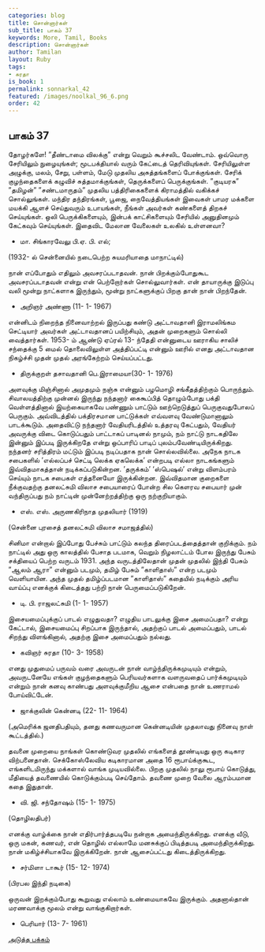 ```yaml
---
categories: blog
title: சொன்னார்கள்
sub_title: பாகம் 37
keywords: More, Tamil, Books
description: சொன்னார்கள்
author: Tamilan
layout: Ruby
tags:
- சுரதா
is_book: 1
permalink: sonnarkal_42
featured: /images/noolkal_96_6.png
order: 42
---
```



## பாகம் 37

தோழர்களே! ”தீண்டாமை விலக்கு” என்று வெறும் கூச்சலிட வேண்டாம். ஒவ்வொரு சேரியிலும் நுழையுங்கள்; மூடபக்தியால் வரும் கேட்டைத் தெரிவியுங்கள். சேரியிலுள்ள அழுக்கு, மலம், சேறு, பள்ளம், மேடு முதலிய அசுத்தங்களைப் போக்குங்கள். சேரிக் குழந்தைகளைக் கழுவிச் சுத்தமாக்குங்கள், தெருக்களைப் பெருக்குங்கள். ”குடியரசு” ”தமிழன்” ”சண்டமாருதம்” முதலிய பத்திரிகைகளைக் கிராமத்தில் வகிக்கச் சொல்லுங்கள். மந்திர தந்திரங்கள், பூஜை, நைவேத்தியங்கள் இவைகள் பாமர மக்களை மயக்கி ஆளச் செய்துவரும் உபாயங்கள், நீங்கள் அவர்கள் கண்களைத் திறகச் செய்யுங்கள். ஒலி பெருக்கிகளையும், இன்பக் காட்சிகளையும் சேரியில் அனுதினமும் கேட்கவும் செய்யுங்கள். இதைவிட மேலான வேலைகள் உலகில் உள்ளனவா?

  * மா. சிங்காரவேலு பி.ஏ. பி. எல்;

(1932- ல் சென்னையில் நடைபெற்ற சுயமரியாதை மாநாட்டில்)

நான் எப்போதும் எதிலும் அவசரப்படாதவன். நான் பிறக்கும்போதுகூட அவசரப்படாதவன் என்று என் பெற்றோர்கள் சொல்லுவார்கள். என் தாயாருக்கு இடுப்பு வலி மூன்று நாட்களாக இருந்தும், மூன்று நாட்களுக்குப் பிறகு தான் நான் பிறந்தேன்.

  * அறிஞர் அண்ணா (11- 1- 1967)

என்னிடம் நிறைந்த நினைவாற்றல் இருப்பது கண்டு அட்டாவதானி இராமலிங்கம செட்டியார் அவர்கள் அட்டாவதானப் பயிற்சியும், அதன் முறைகளும் சொல்லி வைத்தார்கள். 1953- ம் ஆண்டு ஏப்ரல் 13- ந்தேதி என்னுடைய ஊராகிய சாலிச் சந்தைக்கு 5 மைல் தொலைவிலுள்ள அத்திப்பட்டி என்னும் ஊரில் எனது அட்டாவதான நிகழ்ச்சி முதன் முதல் அரங்கேற்றம் செய்யப்பட்டது.

  * திருக்குறள் தசாவதானி பெ.இராமையா(30- 1- 1976)

அளவுக்கு மிஞ்சினால் அமுதமும் நஞ்சு என்னும் பழமொழி சங்கீதத்திற்கும் பொருந்தும். சிவாலயத்திற்கு முன்னல் இருந்து நந்தனார் கைகூப்பித் தொழும்போது பக்தி வெள்ளத்தினால் இயற்கையாகவே பண்ணும் பாட்டும் ஊற்றெடுத்துப் பெருகுவதுபோலப் பெருகும். அவ்விடத்தில் பக்திரசமான பாட்டுக்கள் எவ்வளவு வேண்டுமானாலும் பாடக்கூடும். அதைவிட்டு நந்தனார் வேதியரிடத்தில் உத்தரவு கேட்பதும், வேதியர் அவருக்கு விடை கொடுப்பதும் பாட்டாகப் பாடினல் நாமும், நம் நாட்டு நாடகதிலே இன்னும் இப்படி இருக்கிறதே என்று ஒப்பாரிப் பாடிப் புலம்பவேண்டியிருக்கிறது. நந்தனர் சரித்திரம் மட்டும் இப்படி நடிப்பதாக நான் சொல்லவில்லை. அநேக நாடக சபைகளில் ’எல்லப்பச் செட்டி லெக்க ஏகலெக்க’ என்றபடி எல்லா நாடகங்களும் இவ்விதமாகத்தான் நடிக்கப்படுகின்றன. ’தருக்கம்’ ‘ஸ்பெஷல்’ என்று விளம்பரம் செய்யும் நாடக சபைகள் எத்தனையோ இருக்கின்றன. இவ்விதமான குறைகளை நீக்குவதற்கு தனலட்சுமி விலாச சபையாரைப் போன்ற சில கெளரவ சபையார் முன் வந்திருப்பது நம் நாட்டின் முன்னேற்றத்திற்கு ஒரு நற்குறியாகும்.

  * எஸ். எஸ். அருணகிரிநாத முதலியார் (1919)

(சென்னை புரசைத் தனலட்சுமி விலாச சமாஜத்தில்)

சினிமா என்றால் இப்போது பேச்சும் பாட்டும் கலந்த திரைப்படத்தைத்தான் குறிக்கும். நம் நாட்டில் அது ஒரு காலத்தில் பேசாத படமாக, வெறும் நிழலாட்டம் போல இருந்து பேசும் சக்தியைப் பெற்ற வருடம் 1931. அந்த வருடத்திலேதான் முதன் முதலில் இந்தி பேசும் ”ஆலம் ஆரா” என்னும் படமும், தமிழ் பேசும் ”காளிதாஸ்” என்ற படமும் வெளியாயின. அந்த முதல் தமிழ்ப்படமான ”காளிதாஸ்” கதையில் நடிக்கும் அரிய வாய்ப்பு எனக்குக் கிடைத்தது பற்றி நான் பெருமைப்படுகிறேன்.

  * டி. பி. ராஜலட்சுமி (1- 1- 1957)

இசையமைப்புக்குப் பாடல் எழுதுவதா? எழுதிய பாடலுக்கு இசை அமைப்பதா? என்று கேட்டால், இசையமைப்பு சிறப்பாக இருந்தால், அதற்குப் பாடல் அமைப்பதும், பாடல் சிறந்து விளங்கினால், அதற்கு இசை அமைப்பதும் நல்லது.

  * கவிஞர் சுரதா (10- 3- 1958)

எனது முதுமைப் பருவம் வரை அவருடன் நான் வாழ்ந்திருக்கமுடியும் என்றும், அவருடனேயே எங்கள் குழந்தைகளும் பெரியவர்களாக வளருவதைப் பார்க்கமுடியும் என்றும் நான் கனவு காண்பது அளவுக்குமீறிய ஆசை என்பதை நான் உணராமல் போய்விட்டேன்.

  * ஜாக்குலின் கென்னடி (22- 11- 1964)

(அமெரிக்க ஜனதிபதியும், தனது கணவருமான கென்னடியின் முதலாவது நினைவு நாள் கூட்டத்தில்.)

தவனை முறையை நாங்கள் கொண்டுவர முதலில் எங்களைத் தூண்டியது ஒரு கடிகார விற்பனைதான். செக்கோஸ்லேவிய கடிகாரமான அதை 16 ரூபாய்க்குகூட, எங்களிடமிருந்து மக்களால் வாங்க முடியவில்லை. பிறகு முதலில் நாலு ரூபாய் கொடுத்து, மீதியைத் தவணையில் கொடுக்கும்படி செய்தோம். தவணை முறை வேலை ஆரம்பமான கதை இதுதான்.

  * வி. ஜி. சந்தோஷம் (15- 1- 1975)

(தொழிலதிபர்)

எனக்கு வாழ்க்கை நான் எதிர்பார்த்தபடியே நன்றாக அமைந்திருக்கிறது. எனக்கு வீடு, ஒரு மகன், கணவர், என் தொழில் எல்லாமே மனசுக்குப் பிடித்தபடி அமைந்திருக்கிறது. நான் மகிழ்ச்சியாகவே இருக்கிறேன். நான் ஆசைப்பட்டது கிடைத்திருக்கிறது.

  * சர்மிளா டாகூர் (15- 12- 1974)

(பிரபல இந்தி நடிகை)

ஒருவன் இறக்கும்போது கூறுவது எல்லாம் உண்மையாகவே இருக்கும். அதனால்தான் மரணவாக்கு மூலம் என்று வாங்குகிறார்கள்.

  * பெரியார் (13- 7- 1961)

[அடுத்த பக்கம்](sonnarkal_43)